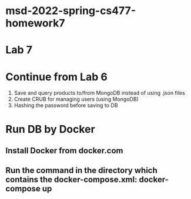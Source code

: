 # msd-2022-spring-cs477-homework7
# Lab 7
# Continue from Lab 6
1. Save and query products to/from MongoDB instead of using .json files
2. Create CRUB for managing users (using MongoDB)
3. Hashing the password before saving to DB
# Run DB by Docker
## Install Docker from docker.com
## Run the command in the directory which contains the docker-compose.xml: docker-compose up
